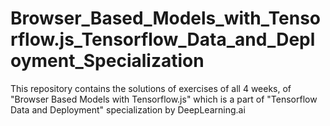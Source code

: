 # Browser_Based_Models_with_Tensorflow.js_Tensorflow_Data_and_Deployment_Specialization
This repository contains the solutions of exercises of all 4 weeks, of "Browser Based Models with Tensorflow.js" which is a part of "Tensorflow Data and Deployment" specialization by DeepLearning.ai   
